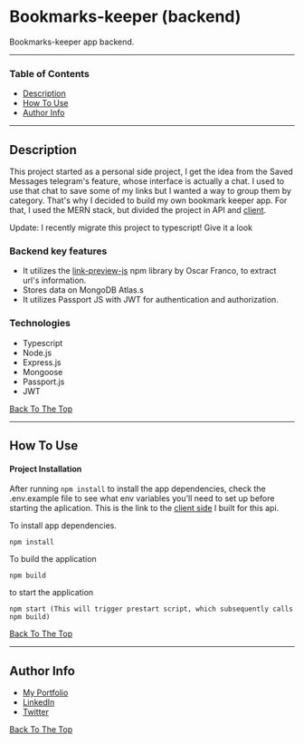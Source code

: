 # Bookmarks-keeper (backend)

Bookmarks-keeper app backend.

---

### Table of Contents

- [Description](#description)
- [How To Use](#how-to-use)
- [Author Info](#author-info)

---

## Description

This project started as a personal side project, I get the idea from the
Saved Messages telegram's feature, whose interface is actually a chat. I
used to use that chat to save some of my links but I wanted a way to group
them by category. That's why I decided to build my own bookmark keeper
app. For that, I used the MERN stack, but divided the project in API and
[client](https://github.com/PerezEnrique/bookmarks-keeper-client).

Update: I recently migrate this project to typescript! Give it a look

### Backend key features

- It utilizes the [link-preview-js](https://www.npmjs.com/package/link-preview-js) npm library by Oscar Franco,
  to extract url's information.
- Stores data on MongoDB Atlas.s
- It utilizes Passport JS with JWT for authentication and authorization.

### Technologies

- Typescript
- Node.js
- Express.js
- Mongoose
- Passport.js
- JWT

[Back To The Top](#bookmarks-keeper-backend)

---

## How To Use

#### Project Installation

After running `npm install` to install the app dependencies, check the .env.example file to see what env variables you'll need to set up before starting the aplication. This is the link to the [client side](https://github.com/PerezEnrique/bookmarks-keeper-client) I built for this api.

To install app dependencies.

    npm install
    
To build the application
    
    npm build

to start the application

    npm start (This will trigger prestart script, which subsequently calls npm build)

[Back To The Top](#bookmarks-keeper-backend)

---

## Author Info

- [My Portfolio](enrique-perez-portfolio.netlify.app)
- [LinkedIn](https://www.linkedin.com/in/enrique-perez28/)
- [Twitter](https://twitter.com/jesus93enrique)

[Back To The Top](#bookmarks-keeper-backend)
